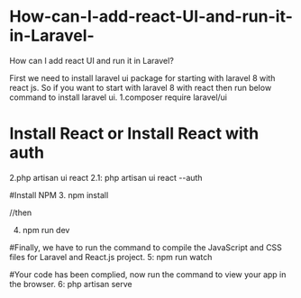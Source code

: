 # How-can-I-add-react-UI-and-run-it-in-Laravel-
How can I add react UI and run it in Laravel?

First we need to install laravel ui package for starting with laravel 8 with react js. So if you want to start with laravel 8 with react then run below command to install laravel ui.
1.composer require laravel/ui

# Install React or Install React with auth
2.php artisan ui react 
2.1: php artisan ui react --auth

#Install NPM 
3. npm install

//then

4. npm run dev

#Finally, we have to run the command to compile the JavaScript and CSS files for Laravel and React.js project.
5: npm run watch

#Your code has been complied, now run the command to view your app in the browser.
6: php artisan serve
